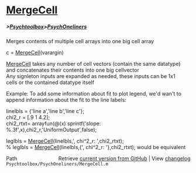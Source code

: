# [MergeCell](MergeCell)
##### >[Psychtoolbox](Psychtoolbox)>[PsychOneliners](PsychOneliners)

Merges contents of multiple cell arrays into one big cell array  
  
c = [MergeCell](MergeCell)(varargin)  
  
[MergeCell](MergeCell) takes any number of cell vectors (contain the same datatype)  
and concatenates their contents into one big cellvector  
Any signleton inputs are expanded as needed, these inputs can be 1x1  
cells or the contained datatype itself  
  
Example: To add some information about fit to plot legend, we'd wan't to  
append information about the fit to the line labels:  
  
linelbls = {'line a','line b','line c'};  
chi2\_r   = [.9 1 4.2];  
chi2\_rtxt= arrayfun(@(x) sprintf('slope: %.3f',x),chi2\_r,'UniformOutput',false);  
  
leglbls  = [MergeCell](MergeCell)(linelbls,', chi^2\_r: ',chi2\_rtxt);  
% leglbls  = [MergeCell](MergeCell)(linelbls,{', chi^2\_r: '},chi2\_rtxt); would be equivalent  
  




<div class="code_header" style="text-align:right;">
  <span style="float:left;">Path&nbsp;&nbsp;</span> <span class="counter">Retrieve <a href=
  "https://raw.github.com/Psychtoolbox-3/Psychtoolbox-3/beta/Psychtoolbox/PsychOneliners/MergeCell.m">current version from GitHub</a> | View <a href=
  "https://github.com/Psychtoolbox-3/Psychtoolbox-3/commits/beta/Psychtoolbox/PsychOneliners/MergeCell.m">changelog</a></span>
</div>
<div class="code">
  <code>Psychtoolbox/PsychOneliners/MergeCell.m</code>
</div>


